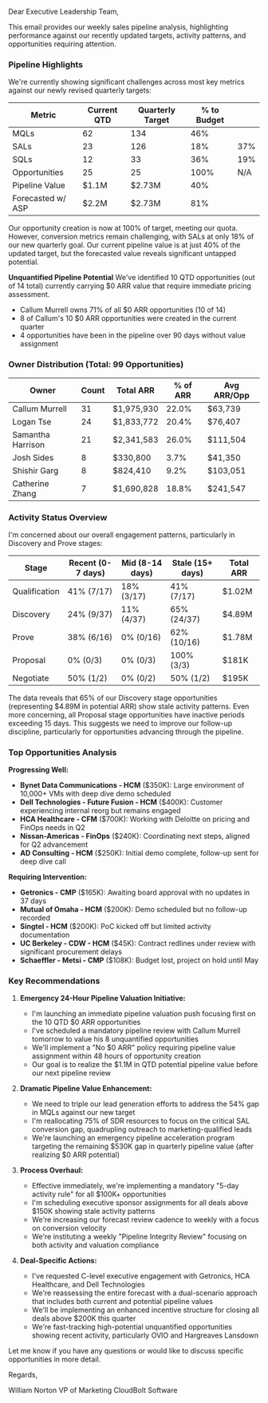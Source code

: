 Dear Executive Leadership Team,

This email provides our weekly sales pipeline analysis, highlighting performance against our recently updated targets, activity patterns, and opportunities requiring attention.

### Pipeline Highlights

We're currently showing significant challenges across most key metrics against our newly revised quarterly targets:

| Metric            | Current QTD | Quarterly Target | % to Budget |     |
| ----------------- | ----------- | ---------------- | ----------- | --- |
| MQLs              | 62          | 134              | 46%         |     |
| SALs              | 23          | 126              | 18%         | 37% |
| SQLs              | 12          | 33               | 36%         | 19% |
| Opportunities     | 25          | 25               | 100%        | N/A |
| Pipeline Value    | $1.1M       | $2.73M           | 40%         |     |
| Forecasted w/ ASP | $2.2M       | $2.73M           | 81%         |     |

Our opportunity creation is now at 100% of target, meeting our quota. However, conversion metrics remain challenging, with SALs at only 18% of our new quarterly goal. Our current pipeline value is at just 40% of the updated target, but the forecasted value reveals significant untapped potential.

**Unquantified Pipeline Potential**
We've identified 10 QTD opportunities (out of 14 total) currently carrying $0 ARR value that require immediate pricing assessment.
- Callum Murrell owns 71% of all $0 ARR opportunities (10 of 14)
- 8 of Callum's 10 $0 ARR opportunities were created in the current quarter
- 4 opportunities have been in the pipeline over 90 days without value assignment

### Owner Distribution (Total: 99 Opportunities)

| Owner             | Count | Total ARR  | % of ARR | Avg ARR/Opp |
| ----------------- | ----- | ---------- | -------- | ----------- |
| Callum Murrell    | 31    | $1,975,930 | 22.0%    | $63,739     |
| Logan Tse         | 24    | $1,833,772 | 20.4%    | $76,407     |
| Samantha Harrison | 21    | $2,341,583 | 26.0%    | $111,504    |
| Josh Sides        | 8     | $330,800   | 3.7%     | $41,350     |
| Shishir Garg      | 8     | $824,410   | 9.2%     | $103,051    |
| Catherine Zhang   | 7     | $1,690,828 | 18.8%    | $241,547    |

### Activity Status Overview

I'm concerned about our overall engagement patterns, particularly in Discovery and Prove stages:

| Stage         | Recent (0-7 days) | Mid (8-14 days) | Stale (15+ days) | Total ARR |
| ------------- | ----------------- | --------------- | ---------------- | --------- |
| Qualification | 41% (7/17)        | 18% (3/17)      | 41% (7/17)       | $1.02M    |
| Discovery     | 24% (9/37)        | 11% (4/37)      | 65% (24/37)      | $4.89M    |
| Prove         | 38% (6/16)        | 0% (0/16)       | 62% (10/16)      | $1.78M    |
| Proposal      | 0% (0/3)          | 0% (0/3)        | 100% (3/3)       | $181K     |
| Negotiate     | 50% (1/2)         | 0% (0/2)        | 50% (1/2)        | $195K     |

The data reveals that 65% of our Discovery stage opportunities (representing $4.89M in potential ARR) show stale activity patterns. Even more concerning, all Proposal stage opportunities have inactive periods exceeding 15 days. This suggests we need to improve our follow-up discipline, particularly for opportunities advancing through the pipeline.

### Top Opportunities Analysis

**Progressing Well:**

- **Bynet Data Communications - HCM** ($350K): Large environment of 10,000+ VMs with deep dive demo scheduled
- **Dell Technologies - Future Fusion - HCM** ($400K): Customer experiencing internal reorg but remains engaged
- **HCA Healthcare - CFM** ($700K): Working with Deloitte on pricing and FinOps needs in Q2
- **Nissan-Americas - FinOps** ($240K): Coordinating next steps, aligned for Q2 advancement
- **AD Consulting - HCM** ($250K): Initial demo complete, follow-up sent for deep dive call

**Requiring Intervention:**

- **Getronics - CMP** ($165K): Awaiting board approval with no updates in 37 days
- **Mutual of Omaha - HCM** ($200K): Demo scheduled but no follow-up recorded
- **Singtel - HCM** ($200K): PoC kicked off but limited activity documentation
- **UC Berkeley - CDW - HCM** ($45K): Contract redlines under review with significant procurement delays
- **Schaeffler - Metsi - CMP** ($108K): Budget lost, project on hold until May

### Key Recommendations

1. **Emergency 24-Hour Pipeline Valuation Initiative:**
    
    - I'm launching an immediate pipeline valuation push focusing first on the 10 QTD $0 ARR opportunities
    - I've scheduled a mandatory pipeline review with Callum Murrell tomorrow to value his 8 unquantified opportunities
    - We'll implement a "No $0 ARR" policy requiring pipeline value assignment within 48 hours of opportunity creation
    - Our goal is to realize the $1.1M in QTD potential pipeline value before our next pipeline review
2. **Dramatic Pipeline Value Enhancement:**
    
    - We need to triple our lead generation efforts to address the 54% gap in MQLs against our new target
    - I'm reallocating 75% of SDR resources to focus on the critical SAL conversion gap, quadrupling outreach to marketing-qualified leads
    - We're launching an emergency pipeline acceleration program targeting the remaining $530K gap in quarterly pipeline value (after realizing $0 ARR potential)
3. **Process Overhaul:**
    
    - Effective immediately, we're implementing a mandatory "5-day activity rule" for all $100K+ opportunities
    - I'm scheduling executive sponsor assignments for all deals above $150K showing stale activity patterns
    - We're increasing our forecast review cadence to weekly with a focus on conversion velocity
    - We're instituting a weekly "Pipeline Integrity Review" focusing on both activity and valuation compliance
4. **Deal-Specific Actions:**
    
    - I've requested C-level executive engagement with Getronics, HCA Healthcare, and Dell Technologies
    - We're reassessing the entire forecast with a dual-scenario approach that includes both current and potential pipeline values
    - We'll be implementing an enhanced incentive structure for closing all deals above $200K this quarter
    - We're fast-tracking high-potential unquantified opportunities showing recent activity, particularly OVIO and Hargreaves Lansdown

Let me know if you have any questions or would like to discuss specific opportunities in more detail.

Regards,

William Norton VP of Marketing CloudBolt Software